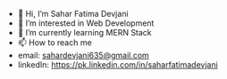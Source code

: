 - 👋 Hi, I’m Sahar Fatima Devjani
- 👀 I’m interested in Web Development
- 🌱 I’m currently learning MERN  Stack
- 📫 How to reach me
-   email: sahardevjani635@gmail.com
-   linkedIn: https://pk.linkedin.com/in/saharfatimadevjani

